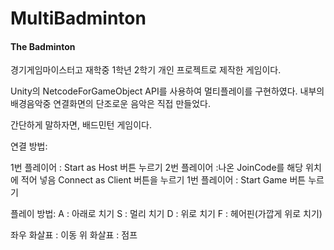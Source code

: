 # MultiBadminton
#### The Badminton

경기게임마이스터고 재학중 1학년 2학기 개인 프로젝트로 제작한 게임이다.

Unity의 NetcodeForGameObject API를 사용하여 멀티플레이를 구현하였다.
내부의 배경음악중 연결화면의 단조로운 음악은 직접 만들었다.

간단하게 말하자면, 배드민턴 게임이다.



연결 방법:

1번 플레이어 : Start as Host 버튼 누르기
2번 플레이어 :나온 JoinCode를 해당 위치에 적어 넣음
Connect as Client 버튼을 누르기
1번 플레이어 : Start Game 버튼 누르기

플레이 방법:
A : 아래로 치기
S : 멀리 치기
D : 위로 치기
F : 헤어핀(가깝게 위로 치기)

좌우 화살표 : 이동
위 화살표 : 점프
